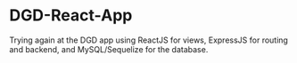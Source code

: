 # DGD-React-App
Trying again at the DGD app using ReactJS for views, ExpressJS for routing and backend, and MySQL/Sequelize for the database.
